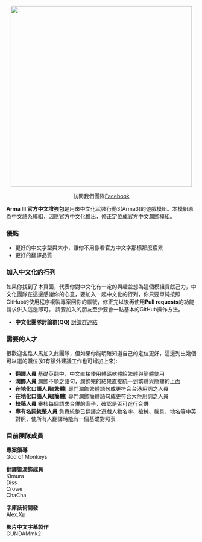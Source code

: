 <p align="center">
    <img src="http://i.imgur.com/qNdRZyS.png" width="480">
</p>

<p align="center">
    訪問我們團隊<a href="https://www.facebook.com/TaiwanArmaCiFuQiPingTai/?fref=ts">Facebook</a></strong></sup>
</p>

**Arma III 官方中文增強包**是用來中文化武裝行動3(Arma3)的遊戲模組。本模組原為中文語系模組，因應官方中文化推出，修正定位成官方中文潤飾模組。

### 優點
- 更好的中文字型與大小，讓你不用像看官方中文字那樣那麼疲累
- 更好的翻譯品質

### 加入中文化的行列
如果你找到了本頁面，代表你對中文化有一定的興趣並想為這個模組貢獻己力，中文化團隊在這邊感謝你的心意，要加入一起中文化的行列，你只要單純按照GitHub的使用程序複製專案回你的帳號，修正完以後再使用**Pull requests**的功能請求併入這邊即可。
請要加入的朋友至少要會一點基本的GitHub操作方法。

- **中文化團隊討論群(QQ)** <a href="https://jq.qq.com/?_wv=1027&k=4C3E3cO">討論群連結</a>

### 需要的人才
很歡迎各路人馬加入此團隊，但如果你能明確知道自己的定位更好，這邊列出幾個可以選的職位(如有額外建議工作也可增加上來):
- **翻譯人員** 基礎英翻中，中文直接使用轉碼軟體給繁體與簡體使用
- **潤飾人員** 潤飾不順之語句，潤飾完的結果直接統一到繁體與簡體的上面
- **在地化口語人員[繁體]** 專門潤飾繁體語句成更符合台港用詞之人員
- **在地化口語人員[簡體]** 專門潤飾簡體語句成更符合大陸用詞之人員
- **校稿人員** 審核每個請求合併的案子，確認是否可進行合併
- **專有名詞統整人員** 負責統整已翻譯之遊戲人物名字、槍械、載具、地名等中英對照，使所有人翻譯時能有一個基礎對照表

### 目前團隊成員
**專案領導**
<br/>God of Monkeys

**翻譯暨潤飾成員**
<br/>Kimura
<br/>Diss
<br/>Crowe
<br/>ChaCha

**字庫技術開發**
<br/>Alex.Xp

**影片中文字幕製作**
<br/>GUNDAMmk2
